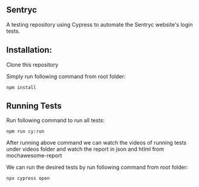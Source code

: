 ## Sentryc
A testing repository using Cypress to automate the Sentryc website's login tests.

## Installation:
Clone this repository

Simply run following command from root folder:

`npm install`

## Running Tests

Run following command to run all tests:

`npm run cy:run`

After running above command we can watch the videos of running tests under videos folder and watch the report in json and htlml from mochawesome-report

We can run the desired tests by run following command from root folder:

`npx cypress open`





